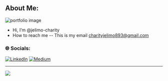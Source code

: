 ## About Me:
![portfolio image](https://github.com/jelimo-charity/JournalApp/blob/main/Frontend/JournalToday/src/assets/backgroundImg.PNG)
 -  Hi, I’m @jelimo-charity
 -  How to reach me -- This is my email charityjelimo893@gmail.com

### 🌐 Socials:
[![LinkedIn](https://img.shields.io/badge/LinkedIn-%230077B5.svg?logo=linkedin&logoColor=white)](https://linkedin.com/in/charity-jelimo-66b128220) [![Medium](https://img.shields.io/badge/Medium-12100E?logo=medium&logoColor=white)](https://medium.com/@@charityjelimo) 



---
[![](https://visitcount.itsvg.in/api?id=jelimo-charity&icon=0&color=0)](https://visitcount.itsvg.in)

<!-- Proudly created with GPRM ( https://gprm.itsvg.in ) -->
